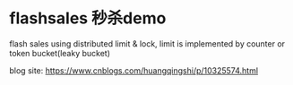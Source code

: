 # flashsales 秒杀demo
flash sales using distributed limit &amp; lock, limit is implemented by counter or token bucket(leaky bucket)
 
blog site: https://www.cnblogs.com/huangqingshi/p/10325574.html
